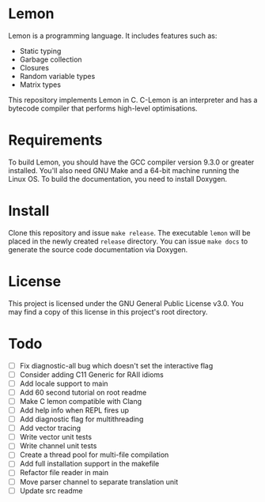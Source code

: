 # Lemon

Lemon is a programming language. It includes features such as:

- Static typing
- Garbage collection
- Closures
- Random variable types
- Matrix types

This repository implements Lemon in C. C-Lemon is an interpreter and has a bytecode compiler that performs high-level optimisations.

# Requirements

To build Lemon, you should have the GCC compiler version 9.3.0 or greater installed. You'll also need GNU Make and a 64-bit machine running the Linux OS. To build the documentation, you need to install Doxygen.

# Install

Clone this repository and issue `make release`. The executable `lemon` will be placed in the newly created `release` directory. You can issue `make docs` to generate the source code documentation via Doxygen.

# License

This project is licensed under the GNU General Public License v3.0. You may find a copy of this license in this project's root directory.

# Todo

- [ ] Fix diagnostic-all bug which doesn't set the interactive flag
- [ ] Consider adding C11 Generic for RAII idioms
- [ ] Add locale support to main
- [ ] Add 60 second tutorial on root readme
- [ ] Make C lemon compatible with Clang
- [ ] Add help info when REPL fires up
- [ ] Add diagnostic flag for multithreading
- [ ] Add vector tracing
- [ ] Write vector unit tests
- [ ] Write channel unit tests
- [ ] Create a thread pool for multi-file compilation
- [ ] Add full installation support in the makefile
- [ ] Refactor file reader in main
- [ ] Move parser channel to separate translation unit
- [ ] Update src readme
